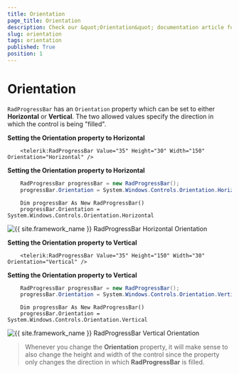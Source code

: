 ```yaml
---
title: Orientation
page_title: Orientation
description: Check our &quot;Orientation&quot; documentation article for the RadProgressBar {{ site.framework_name }} control.
slug: orientation
tags: orientation
published: True
position: 1
---
```


# Orientation

`RadProgressBar` has an `Orientation` property which can be set to either __Horizontal__ or __Vertical__. The two allowed values specify the direction in which the control is being "filled".

__Setting the Orientation property to Horizontal__
```XAML
	<telerik:RadProgressBar Value="35" Height="30" Width="150" Orientation="Horizontal" />
```

__Setting the Orientation property to Horizontal__
```C#
	RadProgressBar progressBar = new RadProgressBar();
	progressBar.Orientation = System.Windows.Controls.Orientation.Horizontal;
```
```VB.NET
	Dim progressBar As New RadProgressBar()
	progressBar.Orientation = System.Windows.Controls.Orientation.Horizontal
```

![{{ site.framework_name }} RadProgressBar Horizontal Orientation](images/progress_horizontal.jpg)


__Setting the Orientation property to Vertical__
```XAML
	<telerik:RadProgressBar Value="35" Height="150" Width="30" Orientation="Vertical" />
```

__Setting the Orientation property to Vertical__
```C#
	RadProgressBar progressBar = new RadProgressBar();
	progressBar.Orientation = System.Windows.Controls.Orientation.Vertical;
```
```VB.NET
	Dim progressBar As New RadProgressBar()
	progressBar.Orientation = System.Windows.Controls.Orientation.Vertical
```	

![{{ site.framework_name }} RadProgressBar Vertical Orientation](images/progress_vertical.jpg)

>Whenever you change the __Orientation__ property, it will make sense to also change the height and width of the control since the property only changes the direction in which __RadProgressBar__ is filled.